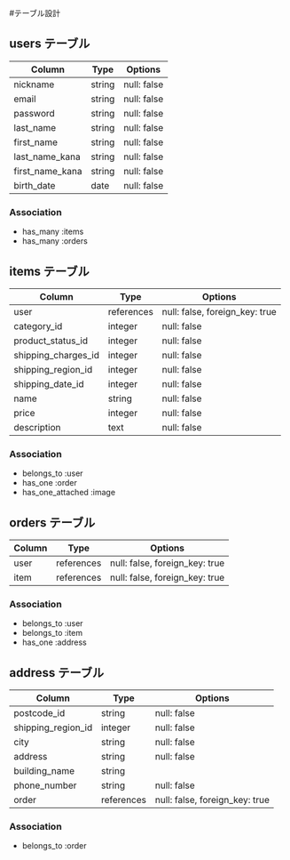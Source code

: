 #テーブル設計

## users テーブル

| Column          | Type     | Options     |
| -------------   | ------   | ----------- |
| nickname        | string   | null: false |
| email           | string   | null: false |
| password        | string   | null: false |
| last_name       | string   | null: false |
| first_name      | string   | null: false |
| last_name_kana  | string   | null: false |
| first_name_kana | string   | null: false |
| birth_date      |  date    | null: false |

### Association
- has_many :items
- has_many :orders

## items テーブル

| Column                   | Type        | Options                        |
| -------------            | ------      | -----------------------------  |
| user                     | references  | null: false, foreign_key: true |
| category_id              | integer     | null: false                    |
| product_status_id        | integer     | null: false                    |
| shipping_charges_id      | integer     | null: false                    |
| shipping_region_id       | integer     | null: false                    |
| shipping_date_id         | integer     | null: false                    |
| name                     | string      | null: false                    |
| price                    | integer     | null: false                    |
| description              | text        | null: false                    |

### Association
- belongs_to :user
- has_one :order
- has_one_attached :image

## orders テーブル

| Column            | Type       | Options                        |
| -------------     | ------     | -----------------------------  |
| user              | references | null: false, foreign_key: true |
| item              | references | null: false, foreign_key: true |

### Association
- belongs_to :user
- belongs_to :item
- has_one :address

## address テーブル

| Column             | Type         | Options                        |
| -------------      | ------       | -----------------------------  |
| postcode_id        | string       | null: false                    |
| shipping_region_id | integer      | null: false                    |
| city               | string       | null: false                    |
| address            | string       | null: false                    |
| building_name      | string       |                                |
| phone_number       | string       | null: false                    |
| order              | references   | null: false, foreign_key: true |

### Association
- belongs_to :order

